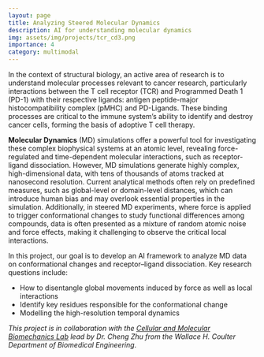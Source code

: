 ```yaml
---
layout: page
title: Analyzing Steered Molecular Dynamics
description: AI for understanding molecular dynamics
img: assets/img/projects/tcr_cd3.png
importance: 4
category: multimodal
---
```


In the context of structural biology, an active area of research is to understand molecular processes relevant to cancer research, particularly interactions between the T cell receptor (TCR) and Programmed Death 1 (PD-1) with their respective ligands: antigen peptide-major histocompatibility complex (pMHC) and PD-Ligands. These binding processes are critical to the immune system’s ability to identify and destroy cancer cells, forming the basis of adoptive T cell therapy. 

**Molecular Dynamics** (MD) simulations offer a powerful tool for investigating these complex biophysical systems at an atomic level, revealing force-regulated and time-dependent molecular interactions, such as receptor-ligand dissociation. However, MD simulations generate highly complex, high-dimensional data, with tens of thousands of atoms tracked at nanosecond resolution. Current analytical methods often rely on predefined measures, such as global-level or domain-level distances, which can introduce human bias and may overlook essential properties in the simulation. Additionally, in steered MD experiments, where force is applied to trigger conformational changes to study functional differences among compounds, data is often presented as a mixture of random atomic noise and force effects, making it challenging to observe the critical local interactions.

In this project, our goal is to develop an AI framework to analyze MD data on conformational changes and receptor–ligand dissociation. Key research questions include:
* How to disentangle global movements induced by force as well as local interactions 
* Identify key residues responsible for the conformational change
* Modelling the high-resolution temporal dynamics

<!-- We approach this as a dynamic graph representation learning problem across two key time points: before and after force application. Since molecules are inherently graph structures, we employ Graph Neural Networks (GNN) to learn latent node-level representations. In the first stage, our model disentangles force-invariant features from force-induced changes using contrastive learning techniques. In the second stage, we further decompose the force-induced changes into global and local movements through self-supervised tasks, such as link prediction. To ensure the meaningfulness of these representations, constraints are imposed on the global movements (e.g. low-rank or linearity along the pulling direction) and local movements (e.g. sparsity). This disentangled dynamic graph representation approach allows biologists to gain insights into both global molecular adaptations to external constraints as well as local interactions within specific domains or regions, offering a more interpretable and comprehensive analysis of high-dimensional MD data for understanding of functional differences across different TCR complexes. -->

*This project is in collaboration with the [Cellular and Molecular Biomechanics Lab](https://thezhulab.github.io/zhu_lab_website/) lead by Dr. Cheng Zhu from the Wallace H. Coulter Department of Biomedical Engineering*.